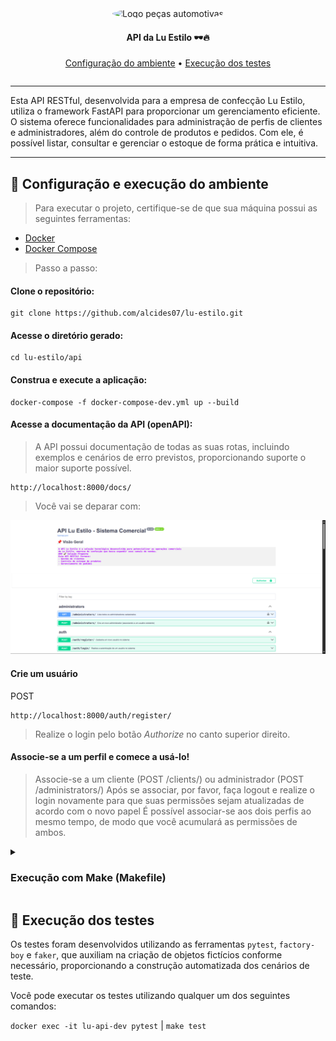   <section align="center" style="margin-bottom: 2em">
      <img style="border-radius: 50%;" src="https://cdn3.iconfinder.com/data/icons/fashion-flat-icons-vol-1/256/02-512.png" width='120px'; alt="Logo peças automotivas"/>
    <h4>API da Lu Estilo 🕶️🔥 </h4>
    <div>
      <a href="#configuracao-ambiente">Configuração do ambiente</a> •
      <a href="#testes">Execução dos testes</a> 
    </div>
  </section>

<hr>

<p>Esta API RESTful, desenvolvida para a empresa de confecção Lu Estilo, utiliza o framework FastAPI para proporcionar um gerenciamento eficiente. O sistema oferece funcionalidades para administração de perfis de clientes e administradores, além do controle de produtos e pedidos. Com ele, é possível listar, consultar e gerenciar o estoque de forma prática e intuitiva.</p>

<hr>

## <div id="configuracao-ambiente">🔧 Configuração e execução do ambiente</div>

> Para executar o projeto, certifique-se de que sua máquina possui as seguintes ferramentas:

- [Docker](https://docs.docker.com/engine/)
- [Docker Compose](https://docs.docker.com/compose)

> Passo a passo:

#### Clone o repositório:

```
git clone https://github.com/alcides07/lu-estilo.git
```

#### Acesse o diretório gerado:

```
cd lu-estilo/api
```

#### Construa e execute a aplicação:

```
docker-compose -f docker-compose-dev.yml up --build
```

#### Acesse a documentação da API (openAPI):

> A API possui documentação de todas as suas rotas, incluindo exemplos e cenários de erro previstos, proporcionando suporte o maior suporte possível.

```
http://localhost:8000/docs/
```

> Você vai se deparar com:

<img src="openapi.png" />

#### Crie um usuário

POST

```
http://localhost:8000/auth/register/
```

> Realize o login pelo botão _Authorize_ no canto superior direito.

#### Associe-se a um perfil e comece a usá-lo!

> Associe-se a um cliente (POST /clients/) ou administrador (POST /administrators/)
> Após se associar, por favor, faça logout e realize o login novamente para que suas permissões sejam atualizadas de acordo com o novo papel
> É possível associar-se aos dois perfis ao mesmo tempo, de modo que você acumulará as permissões de ambos.

</details>

<details>
<summary><h3>Execução com Make (Makefile) </h3></summary>

> A utilização do Make nesse caso serve apenas para simplificar o processo de execução. Nos bastidores, quem realiza a tarefa é o docker-compose.

#### Execute a aplicação:

```
make full-dev
```

</details>

## <div id="testes">🧪 Execução dos testes </div>

Os testes foram desenvolvidos utilizando as ferramentas `pytest`, `factory-boy` e `faker`, que auxiliam na criação de objetos fictícios conforme necessário, proporcionando a construção automatizada dos cenários de teste.

Você pode executar os testes utilizando qualquer um dos seguintes comandos:

`docker exec -it lu-api-dev pytest` | `make test`
